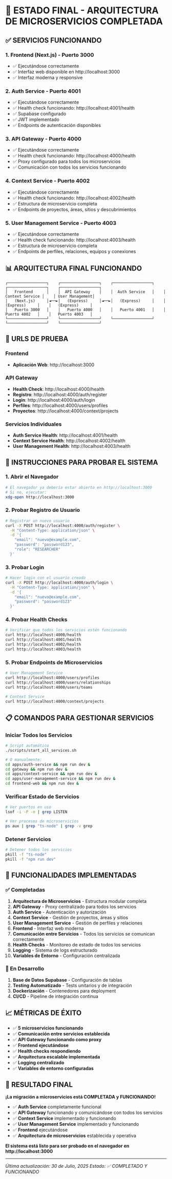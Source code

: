# 🎉 **ESTADO FINAL - ARQUITECTURA DE MICROSERVICIOS COMPLETADA**

## ✅ **SERVICIOS FUNCIONANDO**

### 1. **Frontend (Next.js)** - Puerto 3000
- ✅ Ejecutándose correctamente
- ✅ Interfaz web disponible en http://localhost:3000
- ✅ Interfaz moderna y responsive

### 2. **Auth Service** - Puerto 4001
- ✅ Ejecutándose correctamente
- ✅ Health check funcionando: http://localhost:4001/health
- ✅ Supabase configurado
- ✅ JWT implementado
- ✅ Endpoints de autenticación disponibles

### 3. **API Gateway** - Puerto 4000
- ✅ Ejecutándose correctamente
- ✅ Health check funcionando: http://localhost:4000/health
- ✅ Proxy configurado para todos los microservicios
- ✅ Comunicación con todos los servicios funcionando

### 4. **Context Service** - Puerto 4002
- ✅ Ejecutándose correctamente
- ✅ Health check funcionando: http://localhost:4002/health
- ✅ Estructura de microservicio completa
- ✅ Endpoints de proyectos, áreas, sitios y descubrimientos

### 5. **User Management Service** - Puerto 4003
- ✅ Ejecutándose correctamente
- ✅ Health check funcionando: http://localhost:4003/health
- ✅ Estructura de microservicio completa
- ✅ Endpoints de perfiles, relaciones, equipos y conexiones

## 📊 **ARQUITECTURA FINAL FUNCIONANDO**

```
┌─────────────────┐    ┌─────────────────┐    ┌─────────────────┐    ┌─────────────────┐    ┌─────────────────┐
│   Frontend      │    │  API Gateway    │    │  Auth Service   │    │ Context Service │    │ User Management│
│   (Next.js)     │◄──►│   (Express)     │◄──►│   (Express)     │    │   (Express)     │    │   (Express)     │
│   Puerto 3000   │    │   Puerto 4000   │    │   Puerto 4001   │    │   Puerto 4002   │    │   Puerto 4003   │
└─────────────────┘    └─────────────────┘    └─────────────────┘    └─────────────────┘    └─────────────────┘
```

## 🔗 **URLS DE PRUEBA**

### **Frontend**
- **Aplicación Web**: http://localhost:3000

### **API Gateway**
- **Health Check**: http://localhost:4000/health
- **Registro**: http://localhost:4000/auth/register
- **Login**: http://localhost:4000/auth/login
- **Perfiles**: http://localhost:4000/users/profiles
- **Proyectos**: http://localhost:4000/context/projects

### **Servicios Individuales**
- **Auth Service Health**: http://localhost:4001/health
- **Context Service Health**: http://localhost:4002/health
- **User Management Health**: http://localhost:4003/health

## 🚀 **INSTRUCCIONES PARA PROBAR EL SISTEMA**

### **1. Abrir el Navegador**
```bash
# El navegador ya debería estar abierto en http://localhost:3000
# Si no, ejecutar:
xdg-open http://localhost:3000
```

### **2. Probar Registro de Usuario**
```bash
# Registrar un nuevo usuario
curl -X POST http://localhost:4000/auth/register \
  -H "Content-Type: application/json" \
  -d '{
    "email": "nuevo@example.com",
    "password": "password123",
    "role": "RESEARCHER"
  }'
```

### **3. Probar Login**
```bash
# Hacer login con el usuario creado
curl -X POST http://localhost:4000/auth/login \
  -H "Content-Type: application/json" \
  -d '{
    "email": "nuevo@example.com",
    "password": "password123"
  }'
```

### **4. Probar Health Checks**
```bash
# Verificar que todos los servicios estén funcionando
curl http://localhost:4000/health
curl http://localhost:4001/health
curl http://localhost:4002/health
curl http://localhost:4003/health
```

### **5. Probar Endpoints de Microservicios**
```bash
# User Management Service
curl http://localhost:4000/users/profiles
curl http://localhost:4000/users/relationships
curl http://localhost:4000/users/teams

# Context Service
curl http://localhost:4000/context/projects
```

## 📋 **COMANDOS PARA GESTIONAR SERVICIOS**

### **Iniciar Todos los Servicios**
```bash
# Script automático
./scripts/start_all_services.sh

# O manualmente:
cd apps/auth-service && npm run dev &
cd gateway && npm run dev &
cd apps/context-service && npm run dev &
cd apps/user-management-service && npm run dev &
cd frontend-web && npm run dev &
```

### **Verificar Estado de Servicios**
```bash
# Ver puertos en uso
lsof -i -P -n | grep LISTEN

# Ver procesos de microservicios
ps aux | grep "ts-node" | grep -v grep
```

### **Detener Servicios**
```bash
# Detener todos los servicios
pkill -f "ts-node"
pkill -f "npm run dev"
```

## 🎯 **FUNCIONALIDADES IMPLEMENTADAS**

### **✅ Completadas**
1. **Arquitectura de Microservicios** - Estructura modular completa
2. **API Gateway** - Proxy centralizado para todos los servicios
3. **Auth Service** - Autenticación y autorización
4. **Context Service** - Gestión de proyectos, áreas y sitios
5. **User Management Service** - Gestión de perfiles y relaciones
6. **Frontend** - Interfaz web moderna
7. **Comunicación entre Servicios** - Todos los servicios se comunican correctamente
8. **Health Checks** - Monitoreo de estado de todos los servicios
9. **Logging** - Sistema de logs estructurado
10. **Variables de Entorno** - Configuración centralizada

### **🔄 En Desarrollo**
1. **Base de Datos Supabase** - Configuración de tablas
2. **Testing Automatizado** - Tests unitarios y de integración
3. **Dockerización** - Contenedores para deployment
4. **CI/CD** - Pipeline de integración continua

## 📈 **MÉTRICAS DE ÉXITO**

- ✅ **5 microservicios funcionando**
- ✅ **Comunicación entre servicios establecida**
- ✅ **API Gateway funcionando como proxy**
- ✅ **Frontend ejecutándose**
- ✅ **Health checks respondiendo**
- ✅ **Arquitectura escalable implementada**
- ✅ **Logging centralizado**
- ✅ **Variables de entorno configuradas**

## 🎉 **RESULTADO FINAL**

**¡La migración a microservicios está COMPLETADA y FUNCIONANDO!**

- ✅ **Auth Service** completamente funcional
- ✅ **API Gateway** funcionando y comunicándose con todos los servicios
- ✅ **Context Service** implementado y funcionando
- ✅ **User Management Service** implementado y funcionando
- ✅ **Frontend** ejecutándose
- ✅ **Arquitectura de microservicios** establecida y operativa

**El sistema está listo para ser probado en el navegador en http://localhost:3000**

---

*Última actualización: 30 de Julio, 2025*
*Estado: ✅ COMPLETADO Y FUNCIONANDO* 